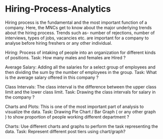 # Hiring-Process-Analytics
Hiring process is the fundamental and the most important function of a company. Here, the MNCs get to know about the major underlying trends about the hiring process. Trends such as- number of rejections, number of interviews, types of jobs, vacancies etc. are important for a company to analyse before hiring freshers or any other individual.


Hiring: Process of intaking of people into an organization for different kinds of positions.
Task: How many males and females are Hired ?

Average Salary: Adding all the salaries for a select group of employees and then dividing the sum by the number of employees in the group.
Task: What is the average salary offered in this company ?

Class Intervals: The class interval is the difference between the upper class limit and the lower class limit.
Task: Drawing the class intervals for salary in the company ?

Charts and Plots: This is one of the most important part of analysis to visualize the data.
Task: Drawing Pie Chart / Bar Graph ( or any other graph ) to show proportion of people working different department ?

Charts: Use different charts and graphs to perform the task representing the data.
Task: Represent different post tiers using chart/graph?
